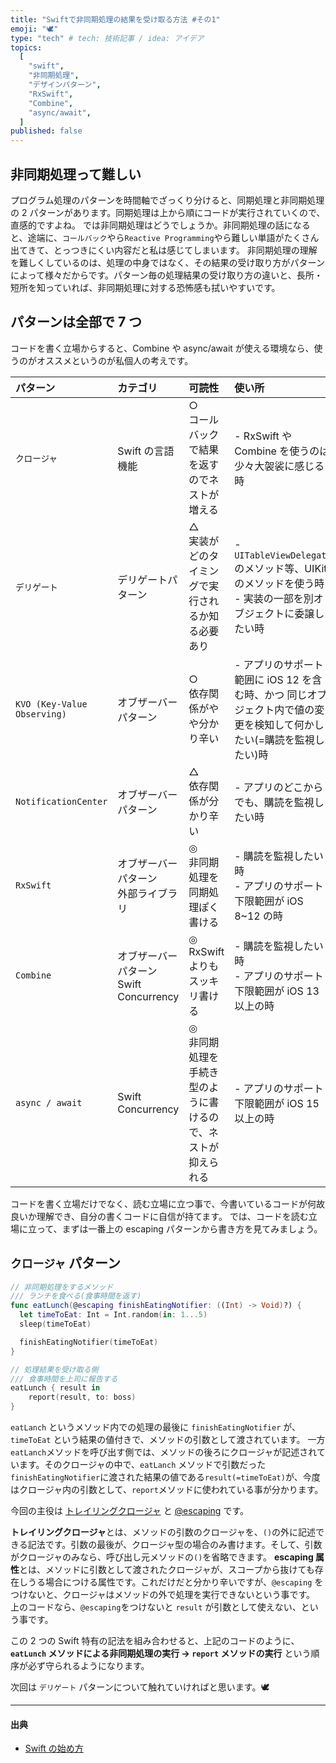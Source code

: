 ```yaml
---
title: "Swiftで非同期処理の結果を受け取る方法 #その1"
emoji: "🕊"
type: "tech" # tech: 技術記事 / idea: アイデア
topics:
  [
    "swift",
    "非同期処理",
    "デザインパターン",
    "RxSwift",
    "Combine",
    "async/await",
  ]
published: false
---
```


## 非同期処理って難しい

プログラム処理のパターンを時間軸でざっくり分けると、同期処理と非同期処理の 2 パターンがあります。同期処理は上から順にコードが実行されていくので、直感的ですよね。
では非同期処理はどうでしょうか。非同期処理の話になると、途端に、`コールバック`やら`Reactive Programming`やら難しい単語がたくさん出てきて、とっつきにくい内容だと私は感じてしまいます。
非同期処理の理解を難しくしているのは、処理の中身ではなく、その結果の受け取り方がパターンによって様々だからです。パターン毎の処理結果の受け取り方の違いと、長所・短所を知っていれば、非同期処理に対する恐怖感も拭いやすいです。

## パターンは全部で 7 つ

コードを書く立場からすると、Combine や async/await が使える環境なら、使うのがオススメというのが私個人の考えです。

| パターン                    | カテゴリ                                  | 可読性                                                          | 使い所                                                                                                               |
| :-------------------------- | :---------------------------------------- | :-------------------------------------------------------------- | :------------------------------------------------------------------------------------------------------------------- |
| `クロージャ`                | Swift の言語機能                          | ○<br>コールバックで結果を返すのでネストが増える                 | - RxSwift や Combine を使うのは少々大袈裟に感じる時                                                                  |
| `デリゲート`                | デリゲートパターン                        | △<br>実装がどのタイミングで実行されるか知る必要あり             | - `UITableViewDelegate`のメソッド等、UIKit のメソッドを使う時<br>- 実装の一部を別オブジェクトに委譲したい時          |
| `KVO (Key-Value Observing)` | オブザーバーパターン                      | ○<br>依存関係がやや分かり辛い                                   | - アプリのサポート範囲に iOS 12 を含む時、かつ 同じオブジェクト内で値の変更を検知して何かしたい(=購読を監視したい)時 |
| `NotificationCenter`        | オブザーバーパターン                      | △<br>依存関係が分かり辛い                                       | - アプリのどこからでも、購読を監視したい時                                                                           |
| `RxSwift`                   | オブザーバーパターン<br>外部ライブラリ    | ◎<br>非同期処理を同期処理ぽく書ける                             | - 購読を監視したい時 <br> - アプリのサポート下限範囲が iOS 8~12 の時                                                 |
| `Combine`                   | オブザーバーパターン<br>Swift Concurrency | ◎<br>RxSwift よりもスッキリ書ける                               | - 購読を監視したい時<br> - アプリのサポート下限範囲が iOS 13 以上の時                                                |
| `async / await`             | Swift Concurrency                         | ◎<br>非同期処理を手続き型のように書けるので、ネストが抑えられる | - アプリのサポート下限範囲が iOS 15 以上の時                                                                         |

コードを書く立場だけでなく、読む立場に立つ事で、今書いているコードが何故良いか理解でき、自分の書くコードに自信が持てます。
では、コードを読む立場に立って、まずは一番上の escaping パターンから書き方を見てみましょう。

## `クロージャ` パターン

```swift
// 非同期処理をするメソッド
/// ランチを食べる(食事時間を返す)
func eatLunch(@escaping finishEatingNotifier: ((Int) -> Void)?) {
  let timeToEat: Int = Int.random(in: 1...5)
  sleep(timeToEat)

  finishEatingNotifier(timeToEat)
}

// 処理結果を受け取る側
/// 食事時間を上司に報告する
eatLunch { result in
    report(result, to: boss)
}
```

`eatLanch` というメソッド内での処理の最後に `finishEatingNotifier` が、`timeToEat` という結果の値付きで、メソッドの引数として渡されています。
一方 `eatLanch`メソッドを呼び出す側では、メソッドの後ろにクロージャが記述されています。そのクロージャの中で、`eatLanch` メソッドで引数だった`finishEatingNotifier`に渡された結果の値である`result(=timeToEat)`が、今度はクロージャ内の引数として、`report`メソッドに使われている事が分かります。

今回の主役は [トレイリングクロージャ](https://swift.codelly.dev/guide/%E3%82%AF%E3%83%AD%E3%83%BC%E3%82%B8%E3%83%A3/#%E3%83%88%E3%83%AC%E3%82%A4%E3%83%AA%E3%83%B3%E3%82%B0%E3%82%AF%E3%83%AD%E3%83%BC%E3%82%B8%E3%83%A3) と [@escaping](https://swift.codelly.dev/guide/%E3%82%AF%E3%83%AD%E3%83%BC%E3%82%B8%E3%83%A3/#escaping) です。

**トレイリングクロージャ**とは、メソッドの引数のクロージャを、`()`の外に記述できる記法です。引数の最後が、クロージャ型の場合のみ書けます。そして、引数がクロージャのみなら、呼び出し元メソッドの`()`を省略できます。
**escaping 属性**とは、メソッドに引数として渡されたクロージャが、スコープから抜けても存在しうる場合につける属性です。これだけだと分かり辛いですが、`@escaping` をつけないと、クロージャはメソッドの外で処理を実行できないという事です。
上のコードなら、`@escaping`をつけないと `result` が引数として使えない、という事です。

この 2 つの Swift 特有の記法を組み合わせると、上記のコードのように、
**`eatLunch` メソッドによる非同期処理の実行 → `report` メソッドの実行**
という順序が必ず守られるようになります。

次回は `デリゲート` パターンについて触れていければと思います。🕊

---

#### 出典

- [Swift の始め方](https://swift.codelly.dev)
